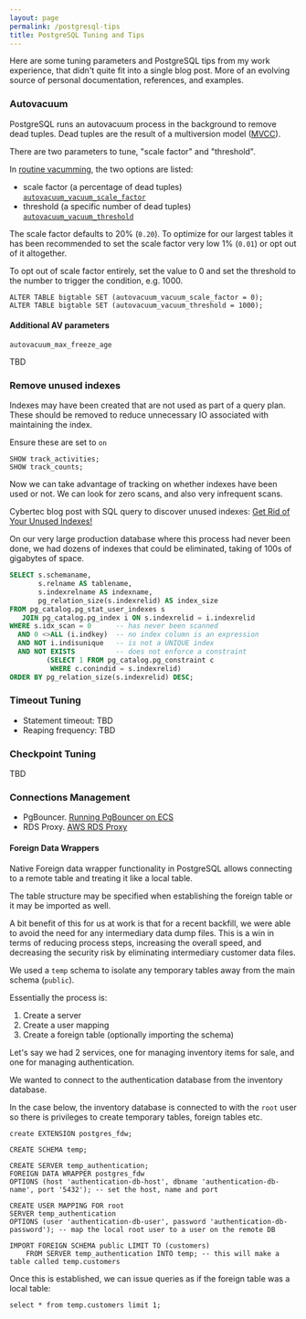 ```yaml
---
layout: page
permalink: /postgresql-tips
title: PostgreSQL Tuning and Tips
---
```


Here are some tuning parameters and PostgreSQL tips from my work experience, that didn't quite fit into a single blog post. More of an evolving source of personal documentation, references, and examples.

### Autovacuum

PostgreSQL runs an autovacuum process in the background to remove dead tuples. Dead tuples are the result of a multiversion model ([MVCC](https://www.postgresql.org/docs/9.5/mvcc-intro.html)).

There are two parameters to tune, "scale factor" and "threshold".

In [routine vacumming](https://www.postgresql.org/docs/9.1/routine-vacuuming.html), the two options are listed:

- scale factor (a percentage of dead tuples) [`autovacuum_vacuum_scale_factor`](https://www.postgresql.org/docs/9.1/runtime-config-autovacuum.html#GUC-AUTOVACUUM-VACUUM-SCALE-FACTOR)
- threshold (a specific number of dead tuples) [`autovacuum_vacuum_threshold`](https://www.postgresql.org/docs/9.1/runtime-config-autovacuum.html#GUC-AUTOVACUUM-VACUUM-SCALE-FACTOR)

The scale factor defaults to 20% (`0.20`). To optimize for our largest tables it has been recommended to set the scale factor very low 1% (`0.01`) or opt out of it altogether.

To opt out of scale factor entirely, set the value to 0 and set the threshold to the number to trigger the condition, e.g. 1000.

```
ALTER TABLE bigtable SET (autovacuum_vacuum_scale_factor = 0);
ALTER TABLE bigtable SET (autovacuum_vacuum_threshold = 1000);
```

#### Additional AV parameters

`autovacuum_max_freeze_age`

TBD


### Remove unused indexes

Indexes may have been created that are not used as part of a query plan. These should be removed to reduce unnecessary IO associated with maintaining the index.

Ensure these are set to `on`

```
SHOW track_activities;
SHOW track_counts;
```

Now we can take advantage of tracking on whether indexes have been used or not. We can look for zero scans, and also very infrequent scans.

Cybertec blog post with SQL query to discover unused indexes: [Get Rid of Your Unused Indexes!](https://www.cybertec-postgresql.com/en/get-rid-of-your-unused-indexes/)

On our very large production database where this process had never been done, we had dozens of indexes that could be eliminated, taking of 100s of gigabytes of space.

```sql
SELECT s.schemaname,
       s.relname AS tablename,
       s.indexrelname AS indexname,
       pg_relation_size(s.indexrelid) AS index_size
FROM pg_catalog.pg_stat_user_indexes s
   JOIN pg_catalog.pg_index i ON s.indexrelid = i.indexrelid
WHERE s.idx_scan = 0      -- has never been scanned
  AND 0 <>ALL (i.indkey)  -- no index column is an expression
  AND NOT i.indisunique   -- is not a UNIQUE index
  AND NOT EXISTS          -- does not enforce a constraint
         (SELECT 1 FROM pg_catalog.pg_constraint c
          WHERE c.conindid = s.indexrelid)
ORDER BY pg_relation_size(s.indexrelid) DESC;
```


### Timeout Tuning

  - Statement timeout: TBD
  - Reaping frequency: TBD

### Checkpoint Tuning

TBD

### Connections Management

  - PgBouncer. [Running PgBouncer on ECS](https://www.revenuecat.com/blog/pgbouncer-on-aws-ecs)
  - RDS Proxy. [AWS RDS Proxy](https://aws.amazon.com/rds/proxy/)


#### Foreign Data Wrappers

Native Foreign data wrapper functionality in PostgreSQL allows connecting to a remote table and treating it like a local table.

The table structure may be specified when establishing the foreign table or it may be imported as well.

A bit benefit of this for us at work is that for a recent backfill, we were able to avoid the need for any intermediary data dump files. This is a win in terms of reducing process steps, increasing the overall speed, and decreasing the security risk by eliminating intermediary customer data files.

We used a `temp` schema to isolate any temporary tables away from the main schema (`public`).

Essentially the process is:
  1. Create a server
  1. Create a user mapping
  1. Create a foreign table (optionally importing the schema)

Let's say we had 2 services, one for managing inventory items for sale, and one for managing authentication.

We wanted to connect to the authentication database from the inventory database.

In the case below, the inventory database is connected to with the `root` user so there is privileges to create temporary tables, foreign tables etc.

```
create EXTENSION postgres_fdw;

CREATE SCHEMA temp;

CREATE SERVER temp_authentication;
FOREIGN DATA WRAPPER postgres_fdw
OPTIONS (host 'authentication-db-host', dbname 'authentication-db-name', port '5432'); -- set the host, name and port

CREATE USER MAPPING FOR root
SERVER temp_authentication
OPTIONS (user 'authentication-db-user', password 'authentication-db-password'); -- map the local root user to a user on the remote DB

IMPORT FOREIGN SCHEMA public LIMIT TO (customers)
    FROM SERVER temp_authentication INTO temp; -- this will make a table called temp.customers
```

Once this is established, we can issue queries as if the foreign table was a local table:

```
select * from temp.customers limit 1;
```

